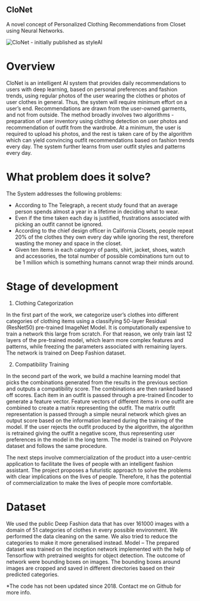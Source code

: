 ## CloNet
A novel concept of Personalized Clothing Recommendations from Closet using Neural Networks. 

![CloNet - initially published as styleAI](https://github.com/Gautam8080/Pet-Portal/blob/master/pet-portal.jpg?raw=true)

# Overview
CloNet is an intelligent AI system that provides daily recommendations to users with deep learning, based on personal preferences and fashion trends, using regular photos of the user wearing the clothes or photos of user clothes in general. Thus, the system will require minimum effort on a user’s end. Recommendations are drawn from the user-owned garments, and not from outside. The method broadly involves two algorithms - preparation of user inventory using clothing detection on user photos and recommendation of outfit from the wardrobe. At a minimum, the user is required to upload his photos, and the rest is taken care of by the algorithm which can yield convincing outfit recommendations based on fashion trends every day. The system further learns from user outfit styles and patterns every day.

# What problem does it solve?
The System addresses the following problems:
- According to The Telegraph, a recent study found that an average person spends almost a year in a lifetime in deciding what to wear.
- Even if the time taken each day is justified, frustrations associated with picking an outfit cannot be ignored.
- According to the chief design officer in California Closets, people repeat 20% of the clothes they own every day while ignoring the rest, therefore wasting the money and space in the closet.
- Given ten items in each category of pants, shirt, jacket, shoes, watch and accessories, the total number of possible combinations turn out to be 1 million which is something humans cannot wrap their minds around. 

# Stage of development
1)	Clothing Categorization

In the first part of the work, we categorize user’s clothes into different categories of clothing items using a classifying 50-layer Residual (ResNet50) pre-trained ImageNet Model. It is computationally expensive to train a network this large from scratch. For that reason, we only train last 12 layers of the pre-trained model, which learn more complex features and patterns, while freezing the parameters associated with remaining layers. The network is trained on Deep Fashion dataset.

2)	Compatibility Training

In the second part of the work, we build a machine learning model that picks the combinations generated from the results in the previous section and outputs a compatibility score. The combinations are then ranked based off scores. Each item in an outfit is passed through a pre-trained Encoder to generate a feature vector. Feature vectors of different items in one outfit are combined to create a matrix representing the outfit. The matrix outfit representation is passed through a simple neural network which gives an output score based on the information learned during the training of the model. If the user rejects the outfit produced by the algorithm, the algorithm is retrained giving the outfit a negative score, thus representing user preferences in the model in the long term. The model is trained on Polyvore dataset and follows the same procedure. 

The next steps involve commercialization of the product into a user-centric application to facilitate the lives of people with an intelligent fashion assistant. The project proposes a futuristic approach to solve the problems with clear implications on the lives of people. Therefore, it has the potential of commercialization to make the lives of people more comfortable.

# Dataset
We used the public Deep Fashion data that has over 161000 images with a domain of 51 categories of clothes in every possible environment. We performed the data cleaning on the same. We also tried to reduce the categories to make it more generalised instead. 
Model – 
The prepared dataset was trained on the inception network implemented with the help of Tensorflow with pretrained weights for object detection. The outcome of network were bounding boxes on images. The bounding boxes around images are cropped and saved in different directories based on their predicted categories.

*The code has not been updated since 2018. Contact me on Github for more info.
